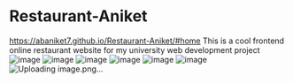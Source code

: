 # Restaurant-Aniket
https://abaniket7.github.io/Restaurant-Aniket/#home
This is a cool frontend online restaurant website for my university web development project
![image](https://github.com/abaniket7/Restaurant-Aniket/assets/131402530/e438061f-6dfa-4269-a311-296bdf9d8f80)
![image](https://github.com/abaniket7/Restaurant-Aniket/assets/131402530/0a99ed4b-adcf-4e69-bf02-2ff0d354d6e5)
![image](https://github.com/abaniket7/Restaurant-Aniket/assets/131402530/a1d25dce-84c9-4762-b64d-af66cc774c4a)
![image](https://github.com/abaniket7/Restaurant-Aniket/assets/131402530/e0ca9021-0060-4975-923a-cccb5236c4f3)
![image](https://github.com/abaniket7/Restaurant-Aniket/assets/131402530/9361de72-1ba5-4d51-88e9-d93c14eb210d)
![image](https://github.com/abaniket7/Restaurant-Aniket/assets/131402530/0524d71c-34aa-4265-9571-d512d6245142)
![Uploading image.png…]()
